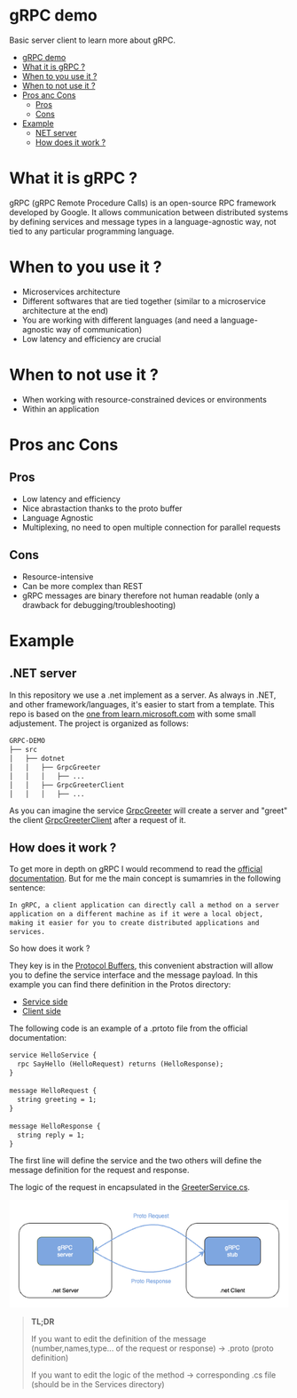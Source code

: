 # gRPC demo
Basic server client to learn more about gRPC.

<!-- TOC -->

- [gRPC demo](#grpc-demo)
- [What it is gRPC ?](#what-it-is-grpc-)
- [When to you use it ?](#when-to-you-use-it-)
- [When to not use it ?](#when-to-not-use-it-)
- [Pros anc Cons](#pros-anc-cons)
    - [Pros](#pros)
    - [Cons](#cons)
- [Example](#example)
    - [NET server](#net-server)
    - [How does it work ?](#how-does-it-work-)

<!-- /TOC -->

# What it is gRPC ?
gRPC (gRPC Remote Procedure Calls) is an open-source RPC framework developed by Google. It allows communication between distributed systems by defining services and message types in a language-agnostic way, not tied to any particular programming language.

# When to you use it ?

* Microservices architecture
* Different softwares that are tied together (similar to a microservice architecture at the end)
* You are working with different languages (and need a language-agnostic way of communication)
* Low latency and efficiency are crucial

# When to not use it ?

* When working with resource-constrained devices or environments
* Within an application

# Pros anc Cons

## Pros

* Low latency and efficiency
* Nice abrastaction thanks to the proto buffer
* Language Agnostic
* Multiplexing, no need to open multiple connection for parallel requests

## Cons

* Resource-intensive
* Can be more complex than REST
* gRPC messages are binary therefore not human readable (only a drawback for debugging/troubleshooting)


# Example

## .NET server

In this repository we use a .net implement as a server. As always in .NET, and other framework/languages, it's easier to start from a template. This repo is based on the [one from learn.microsoft.com](https://learn.microsoft.com/en-us/aspnet/core/tutorials/grpc/grpc-start?view=aspnetcore-8.0&tabs=visual-studio-code#create-the-grpc-client-in-a-net-console-app) with some small adjustement. The project is organized as follows:

```
GRPC-DEMO
├── src
│   ├── dotnet
│   │   ├── GrpcGreeter
│   │   │   ├── ...
│   │   ├── GrpcGreeterClient
│   │   │   ├── ...
```

As you can imagine the service [GrpcGreeter](./src/dotnet/GrpcGreeter/) will create a server and "greet" the client [GrpcGreeterClient](./src/dotnet/GrpcGreeterClient/) after a request of it. 

## How does it work ?

To get more in depth on gRPC I would recommend to read the [official documentation](https://grpc.io/docs/what-is-grpc/introduction/). But for me the main concept is sumamries in the following sentence: 
```
In gRPC, a client application can directly call a method on a server application on a different machine as if it were a local object, making it easier for you to create distributed applications and services.
```

So how does it work ?

They key is in the [Protocol Buffers](https://protobuf.dev/), this convenient abstraction will allow you to define the service interface and the message payload. In this example you can find there definition in the Protos directory:

* [Service side](./src/dotnet/GrpcGreeter/Protos/)
* [Client side](./src/dotnet/GrpcGreeterClient/Protos/)

The following code is an example of a .prtoto file from the official documentation:
```
service HelloService {
  rpc SayHello (HelloRequest) returns (HelloResponse);
}

message HelloRequest {
  string greeting = 1;
}

message HelloResponse {
  string reply = 1;
}
```

The first line will define the service and the two others will define the message definition for the request and response.

The logic of the request in encapsulated in the [GreeterService.cs](./src/dotnet/GrpcGreeter/Services/GreeterService.cs). 


![](./doc/dotnet-server.png)

> **TL;DR**
>
> If you want to edit the definition of the message (number,names,type... of the request or response) -> .proto (proto definition)
>
> If you want to edit the logic of the method -> corresponding .cs file (should be in the Services directory)